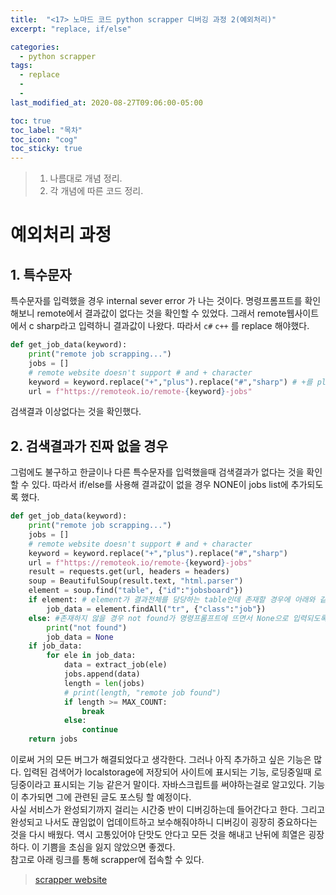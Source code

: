 ```yaml
---
title:  "<17> 노마드 코드 python scrapper 디버깅 과정 2(예외처리)"
excerpt: "replace, if/else"

categories:
  - python scrapper
tags:
  - replace
  - 
  - 
last_modified_at: 2020-08-27T09:06:00-05:00

toc: true
toc_label: "목차"
toc_icon: "cog"
toc_sticky: true
---
```


> 1. 나름대로 개념 정리.  
> 2. 각 개념에 따른 코드 정리.  


# 예외처리 과정  

## 1. 특수문자
특수문자를 입력했을 경우 internal sever error 가 나는 것이다. 명령프롬프트를 확인해보니 remote에서 결과값이 없다는 것을 확인할 수 있었다. 그래서 remote웹사이트에서 c sharp라고 입력하니 결과값이 나왔다. 따라서 `c#` `c++` 를 replace 해야했다.  

```python
def get_job_data(keyword):
    print("remote job scrapping...")
    jobs = []
    # remote website doesn't support # and + character
    keyword = keyword.replace("+","plus").replace("#","sharp") # +를 plus 로 #을 sharp로 대체한다.
    url = f"https://remoteok.io/remote-{keyword}-jobs"
```
검색결과 이상없다는 것을 확인했다.  


## 2. 검색결과가 진짜 없을 경우  
그럼에도 불구하고 한글이나 다른 특수문자를 입력했을때 검색결과가 없다는 것을 확인 할 수 있다. 따라서 if/else를 사용해 결과값이 없을 경우 NONE이 jobs list에 추가되도록 했다.  

```python
def get_job_data(keyword):
    print("remote job scrapping...")
    jobs = []
    # remote website doesn't support # and + character
    keyword = keyword.replace("+","plus").replace("#","sharp")
    url = f"https://remoteok.io/remote-{keyword}-jobs"
    result = requests.get(url, headers = headers)
    soup = BeautifulSoup(result.text, "html.parser")
    element = soup.find("table", {"id":"jobsboard"})
    if element: # element가 결과전체를 담당하는 table인데 존재할 경우에 아래와 같이 처리되고
        job_data = element.findAll("tr", {"class":"job"})
    else: #존재하지 않을 경우 not found가 명령프롬프트에 뜨면서 None으로 입력되도록 했다.
        print("not found")
        job_data = None
    if job_data:
        for ele in job_data:
            data = extract_job(ele)
            jobs.append(data)
            length = len(jobs)
            # print(length, "remote job found")
            if length >= MAX_COUNT:
                break
            else:
                continue
    return jobs
```  
이로써 거의 모든 버그가 해결되었다고 생각한다. 그러나 아직 추가하고 싶은 기능은 많다. 입력된 검색어가 localstorage에 저장되어 사이트에 표시되는 기능, 로딩중일때 로딩중이라고 표시되는 기능 같은거 말이다. 자바스크립트를 써야하는걸로 알고있다. 기능이 추가되면 그에 관련된 글도 포스팅 할 예정이다.  
사실 서비스가 완성되기까지 걸리는 시간중 반이 디버깅하는데 들어간다고 한다. 그리고 완성되고 나서도 끊임없이 업데이트하고 보수해줘야하니 디버깅이 굉장히 중요하다는 것을 다시 배웠다. 역시 고통있어야 단맛도 안다고 모든 것을 해내고 난뒤에 희열은 굉장하다. 이 기쁨을 초심을 잃지 않았으면 좋겠다.  
참고로 아래 링크를 통해 scrapper에 접속할 수 있다.

> [scrapper website](https://scrapperfinal.yeonghunko.repl.co/) 



